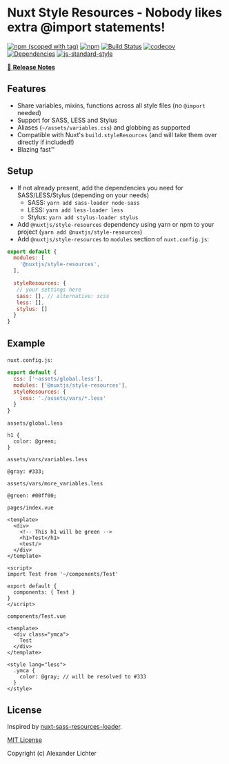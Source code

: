 # Nuxt Style Resources - Nobody likes extra @import statements!
[![npm (scoped with tag)](https://img.shields.io/npm/v/@nuxtjs/style-resources/latest.svg?style=flat-square)](https://npmjs.com/package/@nuxtjs/style-resources)
[![npm](https://img.shields.io/npm/dt/@nuxtjs/style-resources.svg?style=flat-square)](https://npmjs.com/package/@nuxtjs/style-resources)
[![Build Status](https://travis-ci.com/nuxt-community/style-resources-module.svg?branch=master)](https://travis-ci.com/nuxt-community/style-resources-module)
[![codecov](https://codecov.io/gh/nuxt-community/style-resources-module/branch/master/graph/badge.svg)](https://codecov.io/gh/nuxt-community/style-resources-module)
[![Dependencies](https://david-dm.org/nuxt-community/style-resources-module/status.svg?style=flat-square)](https://david-dm.org/nuxt-community/style-resources-module)
[![js-standard-style](https://img.shields.io/badge/code_style-standard-brightgreen.svg?style=flat-square)](http://standardjs.com)

>

[📖 **Release Notes**](CHANGELOG.md)

## Features

* Share variables, mixins, functions across all style files (no `@import` needed)
* Support for SASS, LESS and Stylus
* Aliases (`~/assets/variables.css`) and globbing as supported
* Compatible with Nuxt's `build.styleResources` (and will take them over directly if included!)
* Blazing fast:tm:

## Setup

- If not already present, add the dependencies you need for SASS/LESS/Stylus (depending on your needs)
  - SASS: `yarn add sass-loader node-sass`
  - LESS: `yarn add less-loader less`
  - Stylus: `yarn add stylus-loader stylus`
- Add `@nuxtjs/style-resources` dependency using yarn or npm to your project (`yarn add @nuxtjs/style-resources`)
- Add `@nuxtjs/style-resources` to `modules` section of `nuxt.config.js`:

```js
export default {
  modules: [
    '@nuxtjs/style-resources',
  ],

  styleResources: {
   // your settings here
   sass: [], // alternative: scss
   less: [],
   stylus: []
  }
}
```
## Example

`nuxt.config.js`:
```js
export default {
  css: ['~assets/global.less'],
  modules: ['@nuxtjs/style-resources'],
  styleResources: {
    less: './assets/vars/*.less'
  }
}
```

`assets/global.less`
```less
h1 {
  color: @green;
}
```

`assets/vars/variables.less`

```less
@gray: #333;
```

`assets/vars/more_variables.less`

```less
@green: #00ff00;
```

`pages/index.vue`
```vue
<template>
  <div>
    <!-- This h1 will be green -->
    <h1>Test</h1>
    <test/>
  </div>
</template>

<script>
import Test from '~/components/Test'

export default {
  components: { Test }
}
</script>

```

`components/Test.vue`
```vue
<template>
  <div class="ymca">
    Test
  </div>
</template>

<style lang="less">
  .ymca {
    color: @gray; // will be resolved to #333
  }
</style>
```

## License

Inspired by [nuxt-sass-resources-loader](https://github.com/anteriovieira/nuxt-sass-resources-loader).

[MIT License](LICENSE)

Copyright (c) Alexander Lichter
